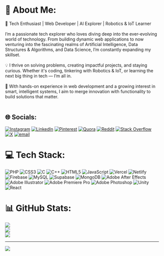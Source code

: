 # 💫 About Me:
🚀 Tech Enthusiast | Web Developer | AI Explorer | Robotics & IoT Learner<br><br>I’m a passionate tech explorer who loves diving deep into the ever-evolving world of technology. From building dynamic web applications to now venturing into the fascinating realms of Artificial Intelligence, Data Structures & Algorithms, and Data Science, I’m constantly expanding my skillset.<br><br>💡 I thrive on solving problems, creating impactful projects, and staying curious. Whether it's coding, tinkering with Robotics & IoT, or learning the next big thing in tech — I’m all in.<br><br>🔧 With hands-on experience in web development and a growing interest in smart, intelligent systems, I aim to merge innovation with functionality to build solutions that matter.<br><br>


## 🌐 Socials:
[![Instagram](https://img.shields.io/badge/Instagram-%23E4405F.svg?logo=Instagram&logoColor=white)](https://instagram.com/siddhesh_gawade44) [![LinkedIn](https://img.shields.io/badge/LinkedIn-%230077B5.svg?logo=linkedin&logoColor=white)](https://linkedin.com/in/https://www.linkedin.com/in/siddhesh-gawade-b77535369/) [![Pinterest](https://img.shields.io/badge/Pinterest-%23E60023.svg?logo=Pinterest&logoColor=white)](https://pinterest.com/https://in.pinterest.com/siddheshgawade45s2/) [![Quora](https://img.shields.io/badge/Quora-%23B92B27.svg?logo=Quora&logoColor=white)](https://quora.com/profile/https://www.quora.com/profile/Siddhesh-Gawade-52) [![Reddit](https://img.shields.io/badge/Reddit-%23FF4500.svg?logo=Reddit&logoColor=white)](https://reddit.com/user/https://www.reddit.com/user/Admirable_Cloud_5081/) [![Stack Overflow](https://img.shields.io/badge/-Stackoverflow-FE7A16?logo=stack-overflow&logoColor=white)](https://stackoverflow.com/users/https://stackoverflow.com/users/16637914/siddhesh-gawade) [![X](https://img.shields.io/badge/X-black.svg?logo=X&logoColor=white)](https://x.com/https://x.com/SiddheshGa75887) [![email](https://img.shields.io/badge/Email-D14836?logo=gmail&logoColor=white)](mailto:siddheshgawade4554@gmail.com) 

# 💻 Tech Stack:
![PHP](https://img.shields.io/badge/php-%23777BB4.svg?style=for-the-badge&logo=php&logoColor=white) ![CSS3](https://img.shields.io/badge/css3-%231572B6.svg?style=for-the-badge&logo=css3&logoColor=white) ![C](https://img.shields.io/badge/c-%2300599C.svg?style=for-the-badge&logo=c&logoColor=white) ![C++](https://img.shields.io/badge/c++-%2300599C.svg?style=for-the-badge&logo=c%2B%2B&logoColor=white) ![HTML5](https://img.shields.io/badge/html5-%23E34F26.svg?style=for-the-badge&logo=html5&logoColor=white) ![JavaScript](https://img.shields.io/badge/javascript-%23323330.svg?style=for-the-badge&logo=javascript&logoColor=%23F7DF1E) ![Vercel](https://img.shields.io/badge/vercel-%23000000.svg?style=for-the-badge&logo=vercel&logoColor=white) ![Netlify](https://img.shields.io/badge/netlify-%23000000.svg?style=for-the-badge&logo=netlify&logoColor=#00C7B7) ![Firebase](https://img.shields.io/badge/firebase-%23039BE5.svg?style=for-the-badge&logo=firebase) ![MySQL](https://img.shields.io/badge/mysql-4479A1.svg?style=for-the-badge&logo=mysql&logoColor=white) ![Supabase](https://img.shields.io/badge/Supabase-3ECF8E?style=for-the-badge&logo=supabase&logoColor=white) ![MongoDB](https://img.shields.io/badge/MongoDB-%234ea94b.svg?style=for-the-badge&logo=mongodb&logoColor=white) ![Adobe After Effects](https://img.shields.io/badge/Adobe%20After%20Effects-9999FF.svg?style=for-the-badge&logo=Adobe%20After%20Effects&logoColor=white) ![Adobe Illustrator](https://img.shields.io/badge/adobe%20illustrator-%23FF9A00.svg?style=for-the-badge&logo=adobe%20illustrator&logoColor=white) ![Adobe Premiere Pro](https://img.shields.io/badge/Adobe%20Premiere%20Pro-9999FF.svg?style=for-the-badge&logo=Adobe%20Premiere%20Pro&logoColor=white) ![Adobe Photoshop](https://img.shields.io/badge/adobe%20photoshop-%2331A8FF.svg?style=for-the-badge&logo=adobe%20photoshop&logoColor=white) ![Unity](https://img.shields.io/badge/unity-%23000000.svg?style=for-the-badge&logo=unity&logoColor=white) ![React](https://img.shields.io/badge/react-%2320232a.svg?style=for-the-badge&logo=react&logoColor=%2361DAFB)
# 📊 GitHub Stats:
![](https://github-readme-stats.vercel.app/api?username=SiddheshCodes4554&theme=onedark&hide_border=true&include_all_commits=false&count_private=false)<br/>
![](https://nirzak-streak-stats.vercel.app/?user=SiddheshCodes4554&theme=onedark&hide_border=true)<br/>
![](https://github-readme-stats.vercel.app/api/top-langs/?username=SiddheshCodes4554&theme=onedark&hide_border=true&include_all_commits=false&count_private=false&layout=compact)

---
[![](https://visitcount.itsvg.in/api?id=SiddheshCodes4554&icon=0&color=0)](https://visitcount.itsvg.in)

<!-- Proudly created with GPRM ( https://gprm.itsvg.in ) -->
